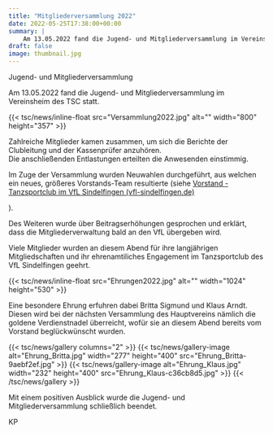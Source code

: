 ```yaml
---
title: "Mitgliederversammlung 2022"
date: 2022-05-25T17:38:00+00:00
summary: |
    Am 13.05.2022 fand die Jugend- und Mitgliederversammlung im Vereinsheim des TSC statt.
draft: false
image: thumbnail.jpg
---
```


Jugend- und Mitgliederversammlung

Am 13.05.2022 fand die Jugend- und Mitgliederversammlung im Vereinsheim des TSC statt.

{{< tsc/news/inline-float src="Versammlung2022.jpg" alt="" width="800" height="357" >}}

Zahlreiche Mitglieder kamen zusammen, um sich die Berichte der Clubleitung und der Kassenprüfer anzuhören.  
 Die anschließenden Entlastungen erteilten die Anwesenden einstimmig. 

Im Zuge der Versammlung wurden Neuwahlen durchgeführt, aus welchen ein neues, größeres Vorstands-Team resultierte (siehe [Vorstand - Tanzsportclub im VfL Sindelfingen (vfl-sindelfingen.de)](vorstand.html)

).  
  
 Des Weiteren wurde über Beitragserhöhungen gesprochen und erklärt, dass die Mitgliederverwaltung bald an den VfL übergeben wird.   
  
 Viele Mitglieder wurden an diesem Abend für ihre langjährigen Mitgliedschaften und ihr ehrenamtiliches Engagement im Tanzsportclub des VfL Sindelfingen geehrt.

{{< tsc/news/inline-float src="Ehrungen2022.jpg" alt="" width="1024" height="530" >}}

Eine besondere Ehrung erfuhren dabei Britta Sigmund und Klaus Arndt.  
 Diesen wird bei der nächsten Versammlung des Hauptvereins nämlich die goldene Verdienstnadel überreicht, wofür sie an diesem Abend bereits vom Vorstand beglückwünscht wurden.

{{< tsc/news/gallery columns="2" >}}
  {{< tsc/news/gallery-image alt="Ehrung_Britta.jpg" width="277" height="400" src="Ehrung_Britta-9aebf2ef.jpg" >}}
  {{< tsc/news/gallery-image alt="Ehrung_Klaus.jpg" width="232" height="400" src="Ehrung_Klaus-c36cb8d5.jpg" >}}
{{< /tsc/news/gallery >}}

Mit einem positiven Ausblick wurde die Jugend- und Mitgliederversammlung schließlich beendet. 

KP


